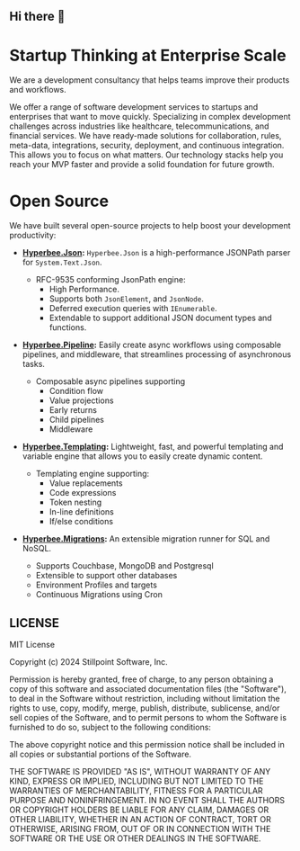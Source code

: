 ## Hi there 👋

# Startup Thinking at Enterprise Scale

We are a development consultancy that helps teams improve their products and workflows.

We offer a range of software development services to startups and enterprises that want to move quickly. Specializing in complex development challenges 
across industries like healthcare, telecommunications, and financial services. We have ready-made solutions for collaboration, rules, meta-data, 
integrations, security, deployment, and continuous integration. This allows you to focus on what matters. Our technology stacks help you reach your MVP 
faster and provide a solid foundation for future growth.

# Open Source

We have built several open-source projects to help boost your development productivity:

- **[Hyperbee.Json](https://github.com/Stillpoint-Software/hyperbee.json):** `Hyperbee.Json` is a high-performance JSONPath parser for `System.Text.Json`.

  - RFC-9535 conforming JsonPath engine:
    - High Performance.
    - Supports both `JsonElement`, and `JsonNode`.
    - Deferred execution queries with `IEnumerable`.
    - Extendable to support additional JSON document types and functions.
      
- **[Hyperbee.Pipeline](https://github.com/Stillpoint-Software/hyperbee.pipeline):** Easily create async workflows using composable pipelines, and middleware, that streamlines processing of asynchronous tasks.

   -  Composable async pipelines supporting
      - Condition flow
      - Value projections
      - Early returns
      - Child pipelines
      - Middleware

- **[Hyperbee.Templating](https://github.com/Stillpoint-Software/hyperbee.templating):** Lightweight, fast, and powerful templating and variable engine that allows you to easily create dynamic content.  

  - Templating engine supporting:
    - Value replacements
    - Code expressions
    - Token nesting
    - In-line definitions
    - If/else conditions

- **[Hyperbee.Migrations](https://github.com/Stillpoint-Software/hyperbee.migrations):** An extensible migration runner for SQL and NoSQL.

  - Supports Couchbase, MongoDB and Postgresql
  - Extensible to support other databases
  - Environment Profiles and targets
  - Continuous Migrations using Cron

## LICENSE

MIT License

Copyright (c) 2024 Stillpoint Software, Inc.

Permission is hereby granted, free of charge, to any person obtaining a copy
of this software and associated documentation files (the "Software"), to deal
in the Software without restriction, including without limitation the rights
to use, copy, modify, merge, publish, distribute, sublicense, and/or sell
copies of the Software, and to permit persons to whom the Software is
furnished to do so, subject to the following conditions:

The above copyright notice and this permission notice shall be included in all
copies or substantial portions of the Software.

THE SOFTWARE IS PROVIDED "AS IS", WITHOUT WARRANTY OF ANY KIND, EXPRESS OR
IMPLIED, INCLUDING BUT NOT LIMITED TO THE WARRANTIES OF MERCHANTABILITY,
FITNESS FOR A PARTICULAR PURPOSE AND NONINFRINGEMENT. IN NO EVENT SHALL THE
AUTHORS OR COPYRIGHT HOLDERS BE LIABLE FOR ANY CLAIM, DAMAGES OR OTHER
LIABILITY, WHETHER IN AN ACTION OF CONTRACT, TORT OR OTHERWISE, ARISING FROM,
OUT OF OR IN CONNECTION WITH THE SOFTWARE OR THE USE OR OTHER DEALINGS IN THE
SOFTWARE.
